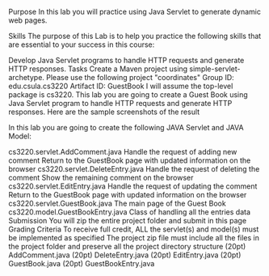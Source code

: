 Purpose
In this lab you will practice using Java Servlet to generate dynamic web pages.

Skills
The purpose of this Lab is to help you practice the following skills that are essential to your success in this course:

Develop Java Servlet programs to handle HTTP requests and generate HTTP responses.
Tasks
Create a Maven project using simple-servlet-archetype.
Please use the following project "coordinates"
Group ID: edu.csula.cs3220
Artifact ID: GuestBook
I will assume the top-level package is cs3220.
This lab you are going to create a Guest Book using Java Servlet program to handle HTTP requests and generate HTTP responses.
Here are the sample screenshots of the result



In this lab you are going to create the following JAVA Servlet and JAVA Model:

cs3220.servlet.AddComment.java
Handle the request of adding new comment
Return to the GuestBook page with updated information on the browser
cs3220.servlet.DeleteEntry.java
Handle the request of deleting the comment
Show the remaining comment on the browser
cs3220.servlet.EditEntry.java
Handle the request of updating the comment
Return to the GuestBook page with updated information on the browser
cs3220.servlet.GuestBook.java
The main page of the Guest Book
cs3220.model.GuestBookEntry.java
Class of handling all the entries data
Submission
You will zip the entire project folder and submit in this page
Grading Criteria
To receive full credit, ALL the servlet(s) and model(s) must be implemented as specified
The project zip file must include all the files in the project folder and preserve all the project directory structure
(20pt) AddComment.java
(20pt) DeleteEntry.java
(20pt) EditEntry.java
(20pt) GuestBook.java
(20pt) GuestBookEntry.java